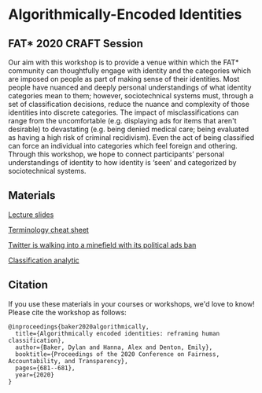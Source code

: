 # Algorithmically-Encoded Identities
## FAT* 2020 CRAFT Session

Our aim with this workshop is to provide a venue within which the FAT* community can thoughtfully engage with identity and the categories which are imposed on people as part of making sense of their identities. Most people have nuanced and deeply personal understandings of what identity categories mean to them; however, sociotechnical systems must, through a set of classification decisions, reduce the nuance and complexity of those identities into discrete categories. The impact of misclassifications can range from the uncomfortable (e.g. displaying ads for items that aren't desirable) to devastating (e.g. being denied medical care; being evaluated as having a high risk of criminal recidivism). Even the act of being classified can force an individual into categories which feel foreign and othering. Through this workshop, we hope to connect participants’ personal understandings of identity to how identity is ‘seen’ and categorized by sociotechnical systems.

## Materials
[Lecture slides](https://github.com/alexhanna/algo-identity/blob/master/Lecture.pdf)

[Terminology cheat sheet](https://github.com/alexhanna/algo-identity/blob/master/Cheat_sheet.pdf)

[Twitter is walking into a minefield with its political ads ban](https://www.vox.com/recode/2019/11/15/20966908/twitter-political-ad-ban-policies-issue-ads-jack-dorsey)

[Classification analytic](https://drive.google.com/file/d/10VCbZUuOcxNYZN27pQPH4LfJDU6lNAFU/view?usp=sharing)

## Citation

If you use these materials in your courses or workshops, we'd love to know! Please cite the workshop as follows:

```
@inproceedings{baker2020algorithmically,
  title={Algorithmically encoded identities: reframing human classification},
  author={Baker, Dylan and Hanna, Alex and Denton, Emily},
  booktitle={Proceedings of the 2020 Conference on Fairness, Accountability, and Transparency},
  pages={681--681},
  year={2020}
}
```